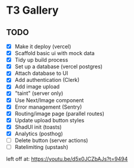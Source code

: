 # T3 Gallery

## TODO

- [x] Make it deploy (vercel)
- [x] Scaffold basic ui with mock data
- [x] Tidy up build process
- [x] Set up a database (vercel postgres)
- [x] Attach database to UI
- [x] Add authentication (Clerk)
- [x] Add image upload
- [x] "taint" (server only)
- [x] Use Next/Image component
- [x] Error management (Sentry)
- [x] Routing/image page (parallel routes)
- [x] Update upload button styles
- [x] ShadUI init (toasts)
- [x] Analytics (posthog)
- [ ] Delete button (server actions)
- [ ] Ratelimiting (upstash)

left off at: https://youtu.be/d5x0JCZbAJs?t=9494
